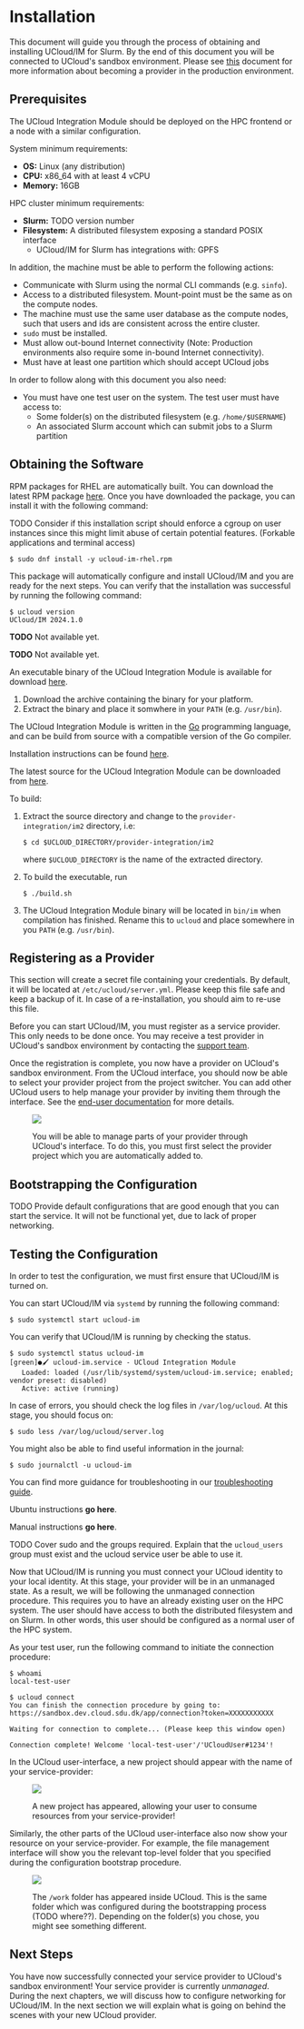 # Installation

This document will guide you through the process of obtaining and installing UCloud/IM for Slurm. By the end of this
document you will be connected to UCloud's sandbox environment. Please see [this](#TODO) document for more information
about becoming a provider in the production environment.

## Prerequisites

The UCloud Integration Module should be deployed on the HPC frontend or a node with a similar configuration.

System minimum requirements:

- __OS:__ Linux (any distribution)
- __CPU:__ x86_64 with at least 4 vCPU
- __Memory:__ 16GB

HPC cluster minimum requirements:

- __Slurm:__ TODO version number
- __Filesystem:__ A distributed filesystem exposing a standard POSIX interface
    - UCloud/IM for Slurm has integrations with: GPFS

In addition, the machine must be able to perform the following actions:

- Communicate with Slurm using the normal CLI commands (e.g. `sinfo`).
- Access to a distributed filesystem. Mount-point must be the same as on the compute nodes.
- The machine must use the same user database as the compute nodes, such that users and ids are consistent across the
  entire cluster.
- `sudo` must be installed.
- Must allow out-bound Internet connectivity (Note: Production environments also require some in-bound Internet
  connectivity).
- Must have at least one partition which should accept UCloud jobs

In order to follow along with this document you also need:

- You must have one test user on the system. The test user must have access to:
    - Some folder(s) on the distributed filesystem (e.g. `/home/$USERNAME`)
    - An associated Slurm account which can submit jobs to a Slurm partition

## Obtaining the Software

<div class="tabbed-card">

<div data-title="RHEL" data-icon="fa-brands fa-redhat">

RPM packages for RHEL are automatically built. You can download the latest RPM package
[here](https://github.com/sdu-escience/ucloud/releases/latest). Once you have downloaded the 
package, you can install it with
the following command:

TODO Consider if this installation script should enforce a cgroup on user instances since this might limit abuse of
certain potential features. (Forkable applications and terminal access)

```terminal
$ sudo dnf install -y ucloud-im-rhel.rpm
```

This package will automatically configure and install UCloud/IM and you are ready for the next steps. You can verify
that the installation was successful by running the following command:

```terminal
$ ucloud version
UCloud/IM 2024.1.0
```

</div>

<div data-title="Ubuntu" data-icon="fa-brands fa-ubuntu">

**TODO** Not available yet.

</div>

<div data-title="Pre-compiled binaries" data-icon="fa-brands fa-golang">

**TODO** Not available yet.

An executable binary of the UCloud Integration Module is available for download 
[here](https://github.com/sdu-escience/ucloud/releases/latest).

 1. Download the archive containing the binary for your platform.
 2. Extract the binary and place it somwhere in your `PATH` (e.g. `/usr/bin`).
</div>


<div data-title="Building from source" data-icon="fa-brands fa-golang">

The UCloud Integration Module is written in the [Go](https://go.dev) programming language, and can 
be build from source with a compatible version of the Go compiler.

Installation instructions can be found [here](https://go.dev/doc/install).

The latest source for the UCloud Integration Module can be downloaded from
[here](https://github.com/sdu-escience/ucloud/releases/latest).

To build:

 1. Extract the source directory and change to the `provider-integration/im2` directory, i.e:

    ```terminal
    $ cd $UCLOUD_DIRECTORY/provider-integration/im2
    ```

    where `$UCLOUD_DIRECTORY` is the name of the extracted directory.

 2. To build the executable, run

    ```terminal
    $ ./build.sh
    ```

 3. The UCloud Integration Module binary will be located in `bin/im` when compilation has finished. 
    Rename this to `ucloud` and place somewhere in you `PATH` (e.g. `/usr/bin`).


</div>

</div>

## Registering as a Provider

<div class="info-box info">
<i class="fa fa-info-circle"></i>
<div>

This section will create a secret file containing your credentials. By default, it will be located at
`/etc/ucloud/server.yml`. Please keep this file safe and keep a backup of it. In case of a re-installation, you
should aim to re-use this file.

</div>
</div>

Before you can start UCloud/IM, you must register as a service provider. This only needs to be done 
once. You may receive a test provider in UCloud's sandbox environment by contacting the [support 
team](https://servicedesk.cloud.sdu.dk).

<!--

You can
automatically register with the sandbox environment by running the following command:

```terminal
$ sudo ucloud register --sandbox
Please finish the registration by going to https://sandbox.dev.cloud.sdu.dk/app/provider/registration?token=XXXXXXXXXXXX

Waiting for registration to complete (Please keep this window open)...
Registration complete! You may now proceed with the installation.
```

-->

Once the registration is complete, you now have a provider on UCloud's sandbox environment. From the UCloud interface,
you should now be able to select your provider project from the project switcher. You can add other UCloud users to help
manage your provider by inviting them through the interface. See the [end-user documentation](https://docs.cloud.sdu.dk)
for more details.

<figure>

![](./project_switcher.png)

<figcaption>

You will be able to manage parts of your provider through UCloud's interface. To do this, you must first select the
provider project which you are automatically added to.

</figcaption>
</figure>

## Bootstrapping the Configuration

<div class="info-box info">
<i class="fa fa-info-circle"></i>
<div>

TODO Provide default configurations that are good enough that you can start the service. It will not be functional
yet, due to lack of proper networking.

</div>
</div>


## Testing the Configuration

In order to test the configuration, we must first ensure that UCloud/IM is turned on.

<div class="tabbed-card">

<div data-title="RHEL" data-icon="fa-brands fa-redhat">

You can start UCloud/IM via `systemd` by running the following command:

```terminal
$ sudo systemctl start ucloud-im
```

You can verify that UCloud/IM is running by checking the status.

```terminal
$ sudo systemctl status ucloud-im
[green]●🖌️ ucloud-im.service - UCloud Integration Module
   Loaded: loaded (/usr/lib/systemd/system/ucloud-im.service; enabled; vendor preset: disabled)
   Active: active (running)
```

In case of errors, you should check the log files in `/var/log/ucloud`. At this stage, you should focus on:

```terminal
$ sudo less /var/log/ucloud/server.log
```

You might also be able to find useful information in the journal:

```terminal
$ sudo journalctl -u ucloud-im
```

You can find more guidance for troubleshooting in our [troubleshooting guide](../ops/troubleshooting.md).

</div>

<div data-title="Ubuntu" data-icon="fa-brands fa-ubuntu">

Ubuntu instructions **go here**.

</div>

<div data-title="Manual" data-icon="fa-brands fa-golang">

Manual instructions **go here**.

TODO Cover sudo and the groups required. Explain that the `ucloud_users` group must exist and the ucloud service user
be able to use it.

</div>

</div>

Now that UCloud/IM is running you must connect your UCloud identity to your local identity. At this stage, your provider
will be in an unmanaged state. As a result, we will be following the unmanaged connection procedure. This requires you
to have an already existing user on the HPC system. The user should have access to both the distributed filesystem and
on Slurm. In other words, this user should be configured as a normal user of the HPC system.

As your test user, run the following command to initiate the connection procedure:

```terminal
$ whoami
local-test-user

$ ucloud connect
You can finish the connection procedure by going to: https://sandbox.dev.cloud.sdu.dk/app/connection?token=XXXXXXXXXXX

Waiting for connection to complete... (Please keep this window open)

Connection complete! Welcome 'local-test-user'/'UCloudUser#1234'!
```

In the UCloud user-interface, a new project should appear with the name of your service-provider:

<figure>

![](./project_switcher_personal.png)

<figcaption>

A new project has appeared, allowing your user to consume resources from your service-provider!

</figcaption>
</figure>

Similarly, the other parts of the UCloud user-interface also now show your resource on your service-provider. For
example, the file management interface will show you the relevant top-level folder that you specified during the
configuration bootstrap procedure.

<figure>

![](./drives.png)

<figcaption>

The `/work` folder has appeared inside UCloud. This is the same folder which was configured during the bootstrapping
process (TODO where??). Depending on the folder(s) you chose, you might see something different.

</figcaption>
</figure>

## Next Steps

You have now successfully connected your service provider to UCloud's sandbox environment! Your service provider is
currently _unmanaged_. During the next chapters, we will discuss how to configure networking for UCloud/IM. In the next
section we will explain what is going on behind the scenes with your new UCloud provider.
